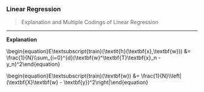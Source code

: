 ### Linear Regression
> Explanation and Multiple Codings of Linear Regression
---

__Explanation__ <br/>

\begin{equation}E\textsubscript{train}(\textit{h}(\textbf{x},\textbf{w})) &= \frac{1}{N}\\\sum_{i=0}^{d}(\textbf{w}^\textbf{T}\textbf{x}_n - y_n)^2\end{equation}

\begin{equation}E\textsubscript{train}(\textbf{w}) &= \frac{1}{N}\\\left\|(\textbf{X}\textbf{w} - \textbf{y})^2\right\|\end{equation}









